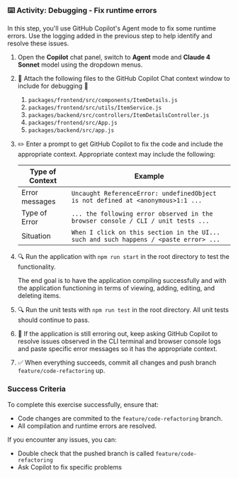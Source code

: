 ### :keyboard: Activity: Debugging - Fix runtime errors

In this step, you'll use GitHub Copilot's Agent mode to fix some runtime errors. Use the logging added in the previous step to help identify and resolve these issues.

1. Open the **Copilot** chat panel, switch to **Agent** mode and **Claude 4 Sonnet** model using the dropdown menus.

2. :paperclip: Attach the following files to the GitHub Copilot Chat context window to include for debugging :paperclip: 
   1. `packages/frontend/src/components/ItemDetails.js`
   2. `packages/frontend/src/utils/ItemService.js`
   3. `packages/backend/src/controllers/ItemDetailsController.js`
   4. `packages/frontend/src/App.js`
   5. `packages/backend/src/app.js`

3. :pencil2: Enter a prompt to get GitHub Copilot to fix the code and include the appropriate context. Appropriate context may include the following:

   | Type of Context | Example |
   | - | - |
   | Error messages | `Uncaught ReferenceError: undefinedObject is not defined at <anonymous>1:1 ...` |
   | Type of Error | `... the following error observed in the browser console / CLI / unit tests ...`
   | Situation | `When I click on this section in the UI... such and such happens / <paste error> ...` |
   
4. :mag: Run the application with `npm run start` in the root directory to test the functionality.
   
   The end goal is to have the application compiling successfully and with the application functioning in terms of viewing, adding, editing, and deleting items.

5. :mag: Run the unit tests with `npm run test` in the root directory. All unit tests should continue to pass.

6. :repeat: If the application is still erroring out, keep asking GitHub Copilot to resolve issues observed in the CLI terminal and browser console logs and paste specific error messages so it has the appropriate context.

7. :white_check_mark: When everything succeeds, commit all changes and push branch `feature/code-refactoring` up.

### Success Criteria

To complete this exercise successfully, ensure that:
   - Code changes are commited to the `feature/code-refactoring` branch.
   - All compilation and runtime errors are resolved.

If you encounter any issues, you can:
- Double check that the pushed branch is called `feature/code-refactoring`
- Ask Copilot to fix specific problems